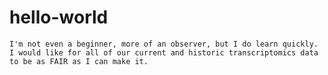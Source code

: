 # hello-world
	I'm not even a beginner, more of an observer, but I do learn quickly.
	I would like for all of our current and historic transcriptomics data to be as FAIR as I can make it.
